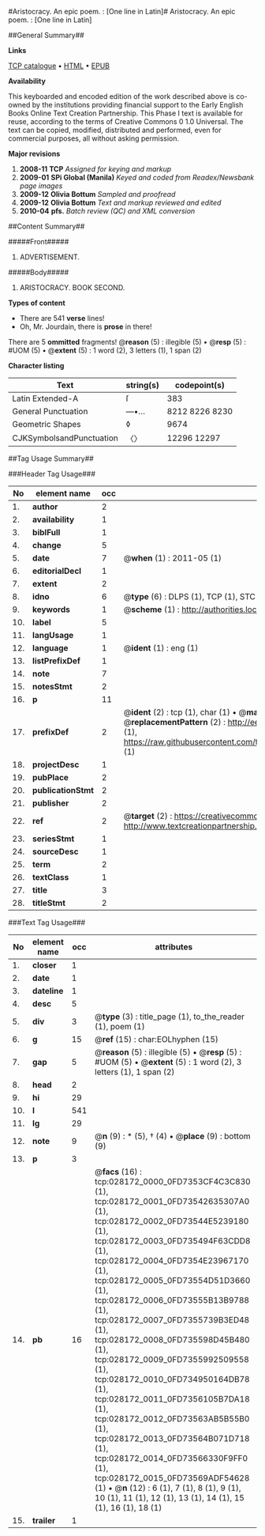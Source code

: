 #Aristocracy. An epic poem. : [One line in Latin]#
Aristocracy. An epic poem. : [One line in Latin]

##General Summary##

**Links**

[TCP catalogue](http://www.ota.ox.ac.uk/tcp/)  • 
[HTML](http://tei.it.ox.ac.uk/tcp/Texts-HTML/free/N21/N21448.html)  • 
[EPUB](http://tei.it.ox.ac.uk/tcp/Texts-EPUB/free/N21/N21448.epub)

**Availability**

This keyboarded and encoded edition of the
	       work described above is co-owned by the institutions
	       providing financial support to the Early English Books
	       Online Text Creation Partnership. This Phase I text is
	       available for reuse, according to the terms of Creative
	       Commons 0 1.0 Universal. The text can be copied,
	       modified, distributed and performed, even for
	       commercial purposes, all without asking permission.

**Major revisions**

1. __2008-11__ __TCP__ *Assigned for keying and markup*
1. __2009-01__ __SPi Global (Manila)__ *Keyed and coded from Readex/Newsbank page images*
1. __2009-12__ __Olivia Bottum__ *Sampled and proofread*
1. __2009-12__ __Olivia Bottum__ *Text and markup reviewed and edited*
1. __2010-04__ __pfs.__ *Batch review (QC) and XML conversion*

##Content Summary##

#####Front#####

1. ADVERTISEMENT.

#####Body#####

1. ARISTOCRACY. BOOK SECOND.

**Types of content**

  * There are 541 **verse** lines!
  * Oh, Mr. Jourdain, there is **prose** in there!

There are 5 **ommitted** fragments! 
 @__reason__ (5) : illegible (5)  •  @__resp__ (5) : #UOM (5)  •  @__extent__ (5) : 1 word (2), 3 letters (1), 1 span (2)

**Character listing**


|Text|string(s)|codepoint(s)|
|---|---|---|
|Latin Extended-A|ſ|383|
|General Punctuation|—•…|8212 8226 8230|
|Geometric Shapes|◊|9674|
|CJKSymbolsandPunctuation|〈〉|12296 12297|

##Tag Usage Summary##

###Header Tag Usage###

|No|element name|occ|attributes|
|---|---|---|---|
|1.|__author__|2||
|2.|__availability__|1||
|3.|__biblFull__|1||
|4.|__change__|5||
|5.|__date__|7| @__when__ (1) : 2011-05 (1)|
|6.|__editorialDecl__|1||
|7.|__extent__|2||
|8.|__idno__|6| @__type__ (6) : DLPS (1), TCP (1), STC (1), NOTIS (1), IMAGE-SET (1), EVANS-CITATION (1)|
|9.|__keywords__|1| @__scheme__ (1) : http://authorities.loc.gov/ (1)|
|10.|__label__|5||
|11.|__langUsage__|1||
|12.|__language__|1| @__ident__ (1) : eng (1)|
|13.|__listPrefixDef__|1||
|14.|__note__|7||
|15.|__notesStmt__|2||
|16.|__p__|11||
|17.|__prefixDef__|2| @__ident__ (2) : tcp (1), char (1)  •  @__matchPattern__ (2) : ([0-9\-]+):([0-9IVX]+) (1), (.+) (1)  •  @__replacementPattern__ (2) : http://eebo.chadwyck.com/downloadtiff?vid=$1&page=$2 (1), https://raw.githubusercontent.com/textcreationpartnership/Texts/master/tcpchars.xml#$1 (1)|
|18.|__projectDesc__|1||
|19.|__pubPlace__|2||
|20.|__publicationStmt__|2||
|21.|__publisher__|2||
|22.|__ref__|2| @__target__ (2) : https://creativecommons.org/publicdomain/zero/1.0/ (1), http://www.textcreationpartnership.org/docs/. (1)|
|23.|__seriesStmt__|1||
|24.|__sourceDesc__|1||
|25.|__term__|2||
|26.|__textClass__|1||
|27.|__title__|3||
|28.|__titleStmt__|2||


###Text Tag Usage###

|No|element name|occ|attributes|
|---|---|---|---|
|1.|__closer__|1||
|2.|__date__|1||
|3.|__dateline__|1||
|4.|__desc__|5||
|5.|__div__|3| @__type__ (3) : title_page (1), to_the_reader (1), poem (1)|
|6.|__g__|15| @__ref__ (15) : char:EOLhyphen (15)|
|7.|__gap__|5| @__reason__ (5) : illegible (5)  •  @__resp__ (5) : #UOM (5)  •  @__extent__ (5) : 1 word (2), 3 letters (1), 1 span (2)|
|8.|__head__|2||
|9.|__hi__|29||
|10.|__l__|541||
|11.|__lg__|29||
|12.|__note__|9| @__n__ (9) : * (5), † (4)  •  @__place__ (9) : bottom (9)|
|13.|__p__|3||
|14.|__pb__|16| @__facs__ (16) : tcp:028172_0000_0FD7353CF4C3C830 (1), tcp:028172_0001_0FD73542635307A0 (1), tcp:028172_0002_0FD73544E5239180 (1), tcp:028172_0003_0FD735494F63CDD8 (1), tcp:028172_0004_0FD7354E23967170 (1), tcp:028172_0005_0FD73554D51D3660 (1), tcp:028172_0006_0FD73555B13B9788 (1), tcp:028172_0007_0FD7355739B3ED48 (1), tcp:028172_0008_0FD735598D45B480 (1), tcp:028172_0009_0FD7355992509558 (1), tcp:028172_0010_0FD734950164DB78 (1), tcp:028172_0011_0FD7356105B7DA18 (1), tcp:028172_0012_0FD73563AB5B55B0 (1), tcp:028172_0013_0FD73564B071D718 (1), tcp:028172_0014_0FD73566330F9FF0 (1), tcp:028172_0015_0FD73569ADF54628 (1)  •  @__n__ (12) : 6 (1), 7 (1), 8 (1), 9 (1), 10 (1), 11 (1), 12 (1), 13 (1), 14 (1), 15 (1), 16 (1), 18 (1)|
|15.|__trailer__|1||
